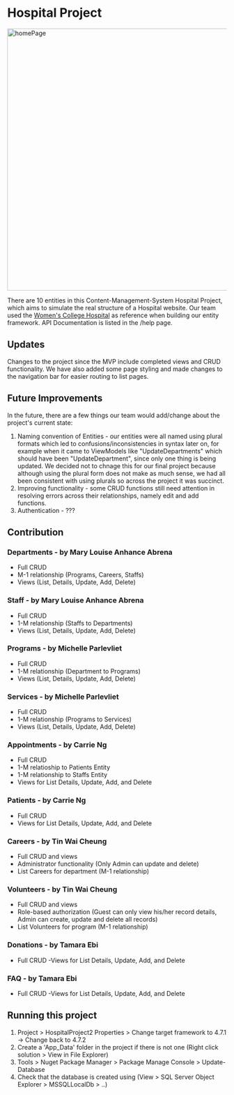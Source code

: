 # Hospital Project
<img width="600" alt="homePage" src="https://user-images.githubusercontent.com/113631428/233097037-23f584c1-d853-4ec3-8352-4a2d79d64265.png">

There are 10 entities in this Content-Management-System Hospital Project, which aims to simulate the real structure of a Hospital website. Our team used the [Women's College Hospital](https://www.womenscollegehospital.ca/) as reference when building our entity framework. API Documentation is listed in the /help page.

## Updates
Changes to the project since the MVP include completed views and CRUD functionality. We have also added some page styling and made changes to the navigation bar for easier routing to list pages.

## Future Improvements
In the future, there are a few things our team would add/change about the project's current state:
1. Naming convention of Entities - our entities were all named using plural formats which led to confusions/inconsistencies in syntax later on, for example when it came to ViewModels like "UpdateDepartments" which should have been "UpdateDepartment", since only one thing is being updated. We decided not to chnage this for our final project because although using the plural form does not make as much sense, we had all been consistent with using plurals so across the project it was succinct.
2. Improving functionality - some CRUD functions still need attention in resolving errors across their relationships, namely edit and add functions.
3. Authentication - ???

## Contribution
### Departments - by Mary Louise Anhance Abrena
- Full CRUD
- M-1 relationship (Programs, Careers, Staffs)
- Views (List, Details, Update, Add, Delete)
### Staff - by Mary Louise Anhance Abrena
- Full CRUD
- 1-M relationship (Staffs to Departments)
- Views (List, Details, Update, Add, Delete)
### Programs - by Michelle Parlevliet
- Full CRUD 
- 1-M relationship (Department to Programs)
- Views (List, Details, Update, Add, Delete)
### Services - by Michelle Parlevliet
- Full CRUD 
- 1-M relationship (Programs to Services)
- Views (List, Details, Update, Add, Delete)
### Appointments - by Carrie Ng
- Full CRUD
- 1-M relatioship to Patients Entity
- 1-M relationship to Staffs Entity
- Views for List Details, Update, Add, and Delete
### Patients - by Carrie Ng
- Full CRUD
- Views for List Details, Update, Add, and Delete
### Careers - by Tin Wai Cheung 
- Full CRUD and views
- Administrator functionality (Only Admin can update and delete)
- List Careers for department (M-1 relationship)
### Volunteers - by Tin Wai Cheung
- Full CRUD and views
- Role-based authorization (Guest can only view his/her record details, Admin can create, update and delete all records)
- List Volunteers for program (M-1 relationship)
### Donations - by Tamara Ebi
- Full CRUD
-Views for List Details, Update, Add, and Delete
### FAQ - by Tamara Ebi
- Full CRUD
-Views for List Details, Update, Add, and Delete

## Running this project
1. Project > HospitalProject2 Properties > Change target framework to 4.7.1 -> Change back to 4.7.2
2. Create a 'App_Data' folder in the project if there is not one (Right click solution > View in File Explorer)
3. Tools > Nuget Package Manager > Package Manage Console > Update-Database
4. Check that the database is created using (View > SQL Server Object Explorer > MSSQLLocalDb > ..)

